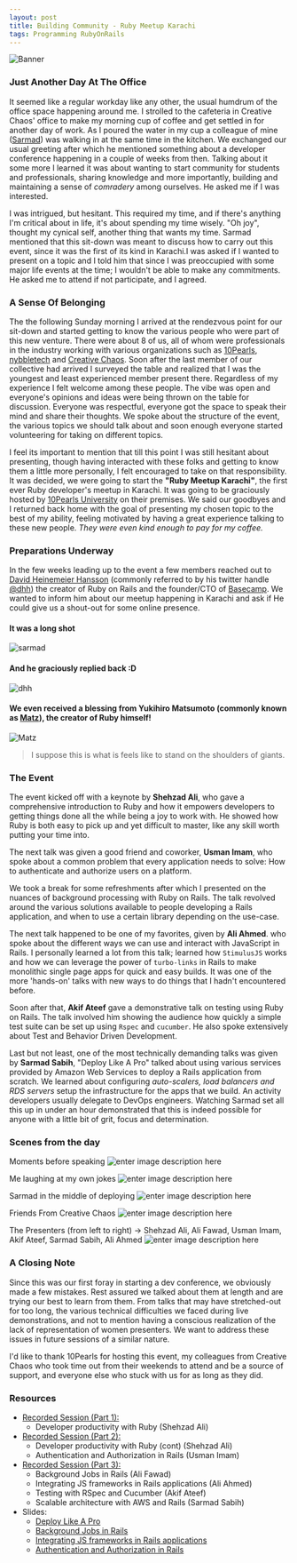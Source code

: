 ```yaml
---
layout: post
title: Building Community - Ruby Meetup Karachi
tags: Programming RubyOnRails 
---
```


![Banner](https://s3-us-west-2.amazonaws.com/elasticbeanstalk-us-west-2-193438877255/personal_blog/ruby_meetup_banner)

### Just Another Day At The Office
It seemed like a regular workday like any other, the usual humdrum of the office space happening around me. I strolled to the cafeteria in Creative Chaos' office to make my morning cup of coffee and get settled in for another day of work. As I poured the water in my cup a colleague of mine ([Sarmad](https://twitter.com/syedsarmadsabih)) was walking in at the same time in the kitchen. We exchanged our usual greeting after which he mentioned something about a developer conference happening in a couple of weeks from then.  Talking about it some more I learned it was about wanting to start community for students and professionals, sharing knowledge and more importantly, building and maintaining a sense of *comradery* among ourselves. He asked me if I was interested. 

I was intrigued, but hesitant. This required my time, and if there's anything I'm critical about in life, it's about spending my time wisely. "Oh joy", thought my cynical self, another thing that wants my time. Sarmad mentioned that this sit-down was meant to discuss how to carry out this event, since it was the first of its kind in Karachi.I was asked if I wanted to present on a topic and I told him that since I was preoccupied with some major life events at the time; I wouldn't be able to make any commitments. He asked me to attend if not participate, and I agreed. 

### A Sense Of Belonging
The the following Sunday morning I arrived at the rendezvous point for our sit-down and started getting to know the various people who were part of this new venture. There were about 8 of us, all of whom were professionals in the industry working with various organizations such as [10Pearls](https://10pearls.com/), [nybbletech](https://www.nybbletech.com/) and [Creative Chaos](https://creativechaos.co/). Soon after the last member of our collective had arrived I surveyed the table and realized that I was the youngest and least experienced member present there. Regardless of my experience I felt welcome among these people. The vibe was open and everyone's opinions and ideas were being thrown on the table for discussion. Everyone was respectful, everyone got the space to speak their mind and share their thoughts. We spoke about the structure of the event, the various topics we should talk about and soon enough everyone started volunteering for taking on different topics. 

I feel its important to mention that till this point I was still hesitant about presenting, though having interacted with these folks and getting to know them a little more personally, I felt encouraged to take on that responsibility. It was decided, we were going to start the **"Ruby Meetup Karachi"**, the first ever Ruby developer's meetup in Karachi. It was going to be graciously hosted by [10Pearls University](https://www.facebook.com/10Pearls-University-189837701420316/) on their premises. We said our goodbyes and I returned back home with the goal of presenting my chosen topic to the best of my ability, feeling motivated by having a great experience talking to these new people. *They were even kind enough to pay for my coffee.*

### Preparations Underway
In the few weeks leading up to the event a few members reached out to  [David Heinemeier Hansson](https://dhh.dk/) (commonly referred to by his twitter handle [@dhh](https://twitter.com/dhh)) the creator of Ruby on Rails and the founder/CTO of [Basecamp](https://basecamp.com). We wanted to inform him about our meetup happening in Karachi and ask if He could give us a shout-out for some online presence.

#### It was a long shot
![sarmad](https://s3-us-west-2.amazonaws.com/elasticbeanstalk-us-west-2-193438877255/personal_blog/sarmad_to_dhh.png)

#### And he graciously replied back :D
![dhh](https://s3-us-west-2.amazonaws.com/elasticbeanstalk-us-west-2-193438877255/personal_blog/dhh_to_sarmad.png)

#### We even received a blessing from Yukihiro Matsumoto (commonly known as [Matz](https://twitter.com/yukihiro_matz)), the creator of Ruby himself!

![Matz](https://s3-us-west-2.amazonaws.com/elasticbeanstalk-us-west-2-193438877255/personal_blog/matz_to_sarmad.png)

> I suppose this is what is feels like to stand on the shoulders of giants.

### The Event
The event kicked off with a keynote by **Shehzad Ali**, who gave a comprehensive introduction to Ruby and how it empowers developers to getting things done all the while being a joy to work with. He showed how Ruby is both easy to pick up and yet difficult to master, like any skill worth putting your time into.

The next talk was given a good friend and coworker, **Usman Imam**, who spoke about a common problem that every application needs to solve: How to authenticate and authorize users on a platform.

We took a break for some refreshments after which I presented on the nuances of background processing with Ruby on Rails. The talk revolved around the various solutions available to people developing a Rails application, and when to use a certain library depending on the use-case. 

The next talk happened to be one of my favorites, given by **Ali Ahmed**.  who spoke about the different ways we can use and interact with JavaScript in Rails. I personally learned a lot from this talk; learned how `StimulusJS` works and how we can leverage the power of `turbo-links` in Rails to make monolithic single page apps for quick and easy builds. It was one of the more 'hands-on' talks with new ways to do things that I hadn't encountered before.

Soon after that, **Akif Ateef** gave a demonstrative talk on testing using Ruby on Rails. The talk involved him showing the audience how quickly a simple test suite can be set up using `Rspec` and `cucumber`. He also spoke extensively about Test and Behavior Driven Development. 

Last but not least, one of the most technically demanding talks was given by **Sarmad Sabih**, "Deploy Like A Pro" talked about using various services provided by Amazon Web Services to deploy a Rails application from scratch. We learned about configuring _auto-scalers, load balancers and RDS servers_ setup the infrastructure for the apps that we build. An activity developers usually delegate to DevOps engineers. Watching Sarmad set all this up in under an hour demonstrated that this is indeed possible for anyone with a little bit of grit, focus and determination. 

### Scenes from the day
Moments before speaking
![enter image description here](https://s3-us-west-2.amazonaws.com/elasticbeanstalk-us-west-2-193438877255/personal_blog/my_talk)

Me laughing at my own jokes
![enter image description here](https://s3-us-west-2.amazonaws.com/elasticbeanstalk-us-west-2-193438877255/personal_blog/me_laugh.jpeg)

Sarmad in the middle of deploying
![enter image description here](https://s3-us-west-2.amazonaws.com/elasticbeanstalk-us-west-2-193438877255/personal_blog/sarmad)

Friends From Creative Chaos
![enter image description here](https://s3-us-west-2.amazonaws.com/elasticbeanstalk-us-west-2-193438877255/personal_blog/cc_at_10p.jpg) 

The Presenters (from left to right) -> Shehzad Ali, Ali Fawad, Usman Imam, Akif Ateef, Sarmad Sabih, Ali Ahmed
![enter image description here](https://s3-us-west-2.amazonaws.com/elasticbeanstalk-us-west-2-193438877255/personal_blog/presenters)

### A Closing Note
Since this was our first foray in starting a dev conference, we obviously made a few mistakes. Rest assured we talked about them at length and are trying our best to learn from them. From talks that may have stretched-out for too long, the various technical difficulties we faced during live demonstrations, and not to mention having a conscious realization of the lack of representation of women presenters. We want to address these issues in future sessions of a similar nature. 

I'd like to thank 10Pearls for hosting this event, my colleagues from Creative Chaos who took time out from their weekends to attend and be a source of support, and everyone else who stuck with us for as long as they did. 

### Resources
 - [Recorded Session (Part 1):](https://www.facebook.com/rubypakistan/videos/935298636858005/)
	 - Developer productivity with Ruby (Shehzad Ali)
 - [Recorded Session (Part 2):](https://www.facebook.com/rubypakistan/videos/397249844153519/)
	 - Developer productivity with Ruby (cont) (Shehzad Ali)
	 - Authentication and Authorization in Rails (Usman Imam)
 - [Recorded Session (Part 3):](https://www.facebook.com/rubypakistan/videos/2151945678449940/)
	 - Background Jobs in Rails (Ali Fawad)
	 - Integrating JS frameworks in Rails applications (Ali Ahmed)
	 - Testing with RSpec and Cucumber (Akif Ateef)
	 - Scalable architecture with AWS and Rails (Sarmad Sabih)
 - Slides:
	 - [Deploy Like A Pro](https://slides.com/sarmadsabih/ruby-meetup-dlp)
	 - [Background Jobs in Rails](https://docs.google.com/presentation/d/1-BNbyHAr3Y4pkFH_w7ScDdKB2ucJExyNZq8mxGDO9Uo/edit?usp=sharing)
	 - [Integrating JS frameworks in Rails applications](https://slides.com/aliahmed922/working-with-js-in-rails#/)
	 - [Authentication and Authorization in Rails](https://docs.google.com/presentation/d/1X9vp_IeV-KBmOg_IHalkDrN-7BsX7tDyN2d_VPkHBvU/edit#slide=id.p)
 


